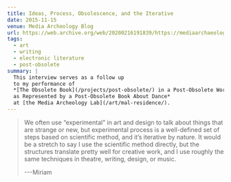 ```yaml
---
title: Ideas, Process, Obsolescence, and the Iterative
date: 2015-11-15
venue: Media Archeology Blog
url: https://web.archive.org/web/20200216191839/https://mediaarchaeologylab.com/blog/miriam-suzanne-ideas-process-obsolescence-iterative-interview-mel-hogan/
tags:
  - art
  - writing
  - electronic literature
  - post-obsolete
summary: |
  This interview serves as a follow up
  to my performance of
  *[The Obsolete Book](/projects/post-obsolete/) in a Post-Obsolete World
  as Represented by a Post-Obsolete Book About Dance*
  at [the Media Archeology Lab](/art/mal-residence/).
---
```


> We often use “experimental” in art and design
> to talk about things that are strange or new,
> but experimental process is a well-defined set of steps
> based on scientific method,
> and it’s iterative by nature.
> It would be a stretch to say I use the scientific method directly,
> but the structures translate pretty well for creative work,
> and I use roughly the same techniques
> in theatre, writing, design, or music.
>
> ---Miriam
